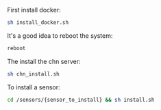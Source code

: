 First install docker:

```bash
sh install_docker.sh
```

It's a good idea to reboot the system:


```bash
reboot
```

The install the chn server:

```bash
sh chn_install.sh
```

To install a sensor:

```bash
cd /sensors/{sensor_to_install} && sh install.sh
```
